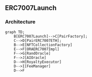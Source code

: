 ## ERC7007Launch

### Architecture

```mermaid
graph TD;
    B[ERC7007Launch]-->C[PairFactory];
    C-->D[PairERC7007ETH];
    B-->E[NFTCollectionFactory]
    E-->F[ORAERC7007Impl]
    F-->G[RandOracle]
    F-->J[AIOracle]
    D-->H[RoyaltyExecutor]
    D-->I[FeeManager]
    D-->F
```
